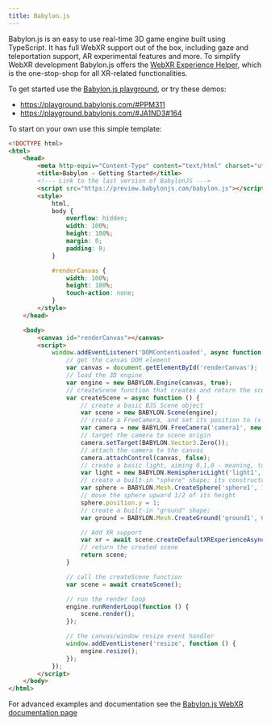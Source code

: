 ```yaml
---
title: Babylon.js
---
```

Babylon.js is an easy to use real-time 3D game engine built using TypeScript. It has full WebXR support out of the box, including gaze and teleportation support, AR experimental features and more. To simplify WebXR development Babylon.js offers the [WebXR Experience Helper](https://doc.babylonjs.com/how_to/webxr#webxrexperiencehelper), which is the one-stop-shop for all XR-related functionalities.

To get started use the [Babylon.js playground](https://playground.babylonjs.com), or try these demos:

- https://playground.babylonjs.com/#PPM311
- https://playground.babylonjs.com/#JA1ND3#164

To start on your own use this simple template:

```html
<!DOCTYPE html>
<html>
    <head>
        <meta http-equiv="Content-Type" content="text/html" charset="utf-8" />
        <title>Babylon - Getting Started</title>
        <!--- Link to the last version of BabylonJS --->
        <script src="https://preview.babylonjs.com/babylon.js"></script>
        <style>
            html,
            body {
                overflow: hidden;
                width: 100%;
                height: 100%;
                margin: 0;
                padding: 0;
            }

            #renderCanvas {
                width: 100%;
                height: 100%;
                touch-action: none;
            }
        </style>
    </head>

    <body>
        <canvas id="renderCanvas"></canvas>
        <script>
            window.addEventListener('DOMContentLoaded', async function () {
                // get the canvas DOM element
                var canvas = document.getElementById('renderCanvas');
                // load the 3D engine
                var engine = new BABYLON.Engine(canvas, true);
                // createScene function that creates and return the scene
                var createScene = async function () {
                    // create a basic BJS Scene object
                    var scene = new BABYLON.Scene(engine);
                    // create a FreeCamera, and set its position to (x:0, y:5, z:-10)
                    var camera = new BABYLON.FreeCamera('camera1', new BABYLON.Vector3(0, 5, -10), scene);
                    // target the camera to scene origin
                    camera.setTarget(BABYLON.Vector3.Zero());
                    // attach the camera to the canvas
                    camera.attachControl(canvas, false);
                    // create a basic light, aiming 0,1,0 - meaning, to the sky
                    var light = new BABYLON.HemisphericLight('light1', new BABYLON.Vector3(0, 1, 0), scene);
                    // create a built-in "sphere" shape; its constructor takes 6 params: name, segment, diameter, scene, updatable, sideOrientation 
                    var sphere = BABYLON.Mesh.CreateSphere('sphere1', 16, 2, scene);
                    // move the sphere upward 1/2 of its height
                    sphere.position.y = 1;
                    // create a built-in "ground" shape;
                    var ground = BABYLON.Mesh.CreateGround('ground1', 6, 6, 2, scene);

                    // Add XR support
                    var xr = await scene.createDefaultXRExperienceAsync({/* configuration options, as needed */})
                    // return the created scene
                    return scene;
                }

                // call the createScene function
                var scene = await createScene();

                // run the render loop
                engine.runRenderLoop(function () {
                    scene.render();
                });

                // the canvas/window resize event handler
                window.addEventListener('resize', function () {
                    engine.resize();
                });
            });
        </script>
    </body>
</html>
```

For advanced examples and documentation see the [Babylon.js WebXR documentation page](https://doc.babylonjs.com/how_to/webxr)
